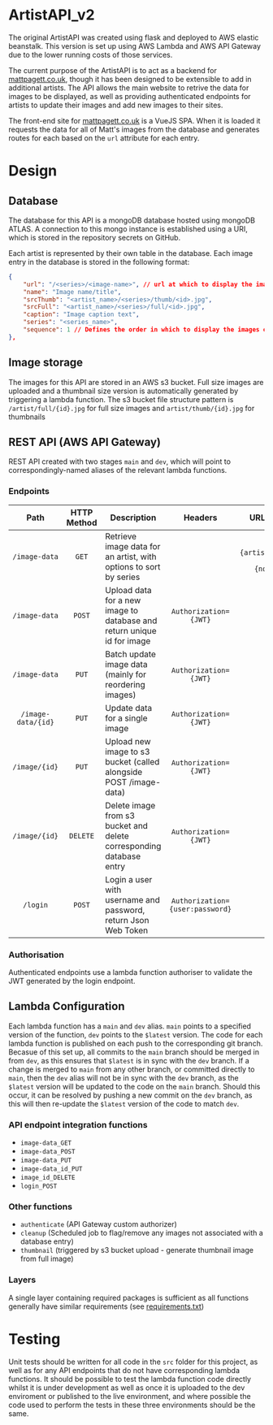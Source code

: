 # ArtistAPI_v2
The original ArtistAPI was created using flask and deployed to AWS elastic beanstalk. This version 
is set up using AWS Lambda and AWS API Gateway due to the lower running costs of those services.

The current purpose of the ArtistAPI is to act as a backend for 
[mattpagett.co.uk](https://www.mattpagett.co.uk), though it has been designed to be extensible to
add in additional artists. The API allows the main website to retrive the data for images to be 
displayed, as well as providing authenticated endpoints for artists to update their images and add 
new images to their sites.

The front-end site for [mattpagett.co.uk](https://www.mattpagett.co.uk) is a VueJS SPA. When it is 
loaded it requests the data for all of Matt's images from the database and generates routes for each
based on the `url` attribute for each entry.

# Design

## Database
The database for this API is a mongoDB database hosted using mongoDB ATLAS. A connection to this 
mongo instance is established using a URI, which is stored in the repository secrets on GitHub.

Each artist is represented by their own table in the database. Each image entry in the database is 
stored in the following format:
```json
{
    "url": "/<series>/<image-name>", // url at which to display the image on the front end website
    "name": "Image name/title",
    "srcThumb": "<artist_name>/<series>/thumb/<id>.jpg",
    "srcFull": "<artist_name>/<series>/full/<id>.jpg",
    "caption": "Image caption text",
    "series": "<series_name>",
    "sequence": 1 // Defines the order in which to display the images on the front end site
},
```

## Image storage
The images for this API are stored in an AWS s3 bucket. Full size images are uploaded and a 
thumbnail size version is automatically generated by triggering a lambda function. The s3 bucket 
file structure pattern is `/artist/full/{id}.jpg` for full size images and `artist/thumb/{id}.jpg`
for thumbnails

## REST API (AWS API Gateway)
REST API created with two stages `main` and `dev`, which will point to correspondingly-named aliases
of the relevant lambda functions.

### Endpoints
|       Path       | HTTP Method | Description                                                            |            Headers            |                   URL Parameters                   |  Integration |
|:----------------:|:-----------:|------------------------------------------------------------------------|:-----------------------------:|:--------------------------------------------------:|:------------:|
|    `/image-data`   |     `GET`     | Retrieve image data for an artist, with options to sort by series      |                               | `artist={artist_identifier}, sort-by={none\|series}` | Lambda proxy |
|    `/image-data`   |     `POST`    | Upload data for a new image to database and return unique id for image |      `Authorization={JWT}`      |                                                    | Lambda proxy |
|    `/image-data`   |     `PUT`     | Batch update image data (mainly for reordering images)                 |      `Authorization={JWT}`      |                                                    | Lambda proxy |
| `/image-data/{id}` |     `PUT`     | Update data for a single image                                         |      `Authorization={JWT}`      |                                                    | Lambda proxy |
|    `/image/{id}`   |     `PUT`     | Upload new image to s3 bucket (called alongside POST /image-data)      |      `Authorization={JWT}`      |                                                    |   s3 bucket  |
|    `/image/{id}`   |    `DELETE`   | Delete image from s3 bucket and delete corresponding database entry   |      `Authorization={JWT}`      |                                                    | Lambda proxy |
|      `/login`      |     `POST`    | Login a user with username and password, return Json Web Token         | `Authorization={user:password}` |                                                    | Lambda proxy |

### Authorisation
Authenticated endpoints use a lambda function authoriser to validate the JWT generated by the 
login endpoint.

## Lambda Configuration
Each lambda function has a `main` and `dev` alias. `main` points to a specified version of the 
function, `dev` points to the `$latest` version. The code for each lambda function is published on 
each push to the corresponding git branch. Becasue of this set up, all commits to the `main` branch 
should be merged in from `dev`, as this ensures that `$latest` is in sync with the `dev` branch. 
If a change is merged to `main` from any other branch, or committed directly to `main`, then the 
`dev` alias will not be in sync with the `dev` branch, as the `$latest` version will be updated to 
the code on the `main` branch. Should this occur, it can be resolved by pushing a new commit on the 
`dev` branch, as this will then re-update the `$latest` version of the code to match `dev`.

### API endpoint integration functions
 - `image-data_GET`
 - `image-data_POST`
 - `image-data_PUT`
 - `image-data_id_PUT`
 - `image_id_DELETE`
 - `login_POST`

### Other functions
 - `authenticate` (API Gateway custom authorizer)
 - `cleanup` (Scheduled job to flag/remove any images not associated with a database entry)
 - `thumbnail` (triggered by s3 bucket upload - generate thumbnail image from full image)

### Layers
A single layer containing required packages is sufficient as all functions generally have 
similar requirements (see [requirements.txt](./requirements.txt))



# Testing
Unit tests should be written for all code in the `src` folder for this project, as
well as for any API endpoints that do not have corresponding lambda functions. It should 
be possible to test the lambda function code directly whilst it is under development as 
well as once it is uploaded to the dev enviroment or published to the live environment, and
where possible the code used to perform the tests in these three environments should be the
same.